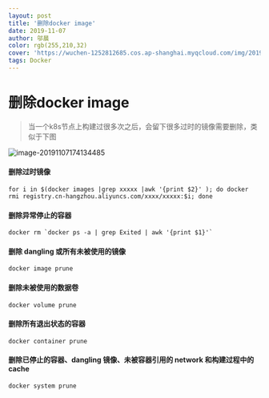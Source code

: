 ```yaml
---
layout: post
title: '删除docker image'
date: 2019-11-07
author: 邬晨
color: rgb(255,210,32)
cover: 'https://wuchen-1252812685.cos.ap-shanghai.myqcloud.com/img/2019-11-07/th.jpg'
tags: Docker
---
```






# 删除docker image

> 当一个k8s节点上构建过很多次之后，会留下很多过时的镜像需要删除，类似于下图

![image-20191107174134485](https://wuchen-1252812685.cos.ap-shanghai.myqcloud.com/img/2019-11-07/image-20191107174134485.png )

#### 删除过时镜像

```shell
for i in $(docker images |grep xxxxx |awk '{print $2}' ); do docker rmi registry.cn-hangzhou.aliyuncs.com/xxxx/xxxxx:$i; done
```

#### 删除异常停止的容器

```shell
docker rm `docker ps -a | grep Exited | awk '{print $1}'`
```

####  删除 dangling 或所有未被使用的镜像 

```shell
docker image prune 
```

#### 删除未被使用的数据卷

```shell
docker volume prune
```

####  删除所有退出状态的容器 

```shell
docker container prune
```

####  删除已停止的容器、dangling 镜像、未被容器引用的 network 和构建过程中的 cache 

```shell
docker system prune
```

